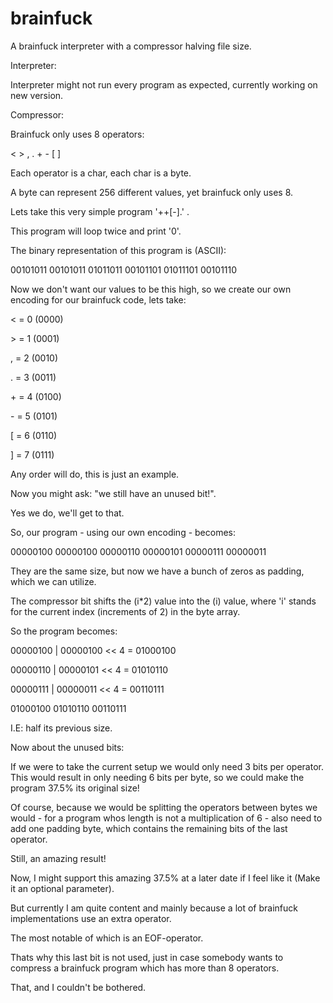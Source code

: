 # brainfuck
A brainfuck interpreter with a compressor halving file size.

Interpreter:

Interpreter might not run every program as expected, currently working on new version.



Compressor:

Brainfuck only uses 8 operators:

< > , . + - [ ]

Each operator is a char, each char is a byte.

A byte can represent 256 different values, yet brainfuck only uses 8.

Lets take this very simple program '++[-].' .

This program will loop twice and print '0'.

The binary representation of this program is (ASCII):

00101011 00101011 01011011 00101101 01011101 00101110

Now we don't want our values to be this high, so we create our own encoding for our brainfuck code, lets take:

\< = 0 (0000)

\> = 1 (0001)

\, = 2 (0010)

\. = 3 (0011)

\+ = 4 (0100)

\- = 5 (0101)

\[ = 6 (0110)

\] = 7 (0111)

Any order will do, this is just an example.

Now you might ask: "we still have an unused bit!".

Yes we do, we'll get to that.

So, our program - using our own encoding - becomes:

00000100 00000100 00000110 00000101 00000111 00000011

They are the same size, but now we have a bunch of zeros as padding, which we can utilize.

The compressor bit shifts the (i*2) value into the (i) value, where 'i' stands for the current index (increments of 2) in the byte array.

So the program becomes:

00000100 | 00000100 << 4 = 01000100

00000110 | 00000101 << 4 = 01010110

00000111 | 00000011 << 4 = 00110111

01000100 01010110 00110111

I.E: half its previous size.

Now about the unused bits:

If we were to take the current setup we would only need 3 bits per operator.
This would result in only needing 6 bits per byte, so we could make the program 37.5% its original size!

Of course, because we would be splitting the operators between bytes we would - for a program whos length is not a multiplication of 6 - also need to add one padding byte, which contains the remaining bits of the last operator.

Still, an amazing result!



Now, I might support this amazing 37.5% at a later date if I feel like it (Make it an optional parameter).


But currently I am quite content and mainly because a lot of brainfuck implementations use an extra operator.

The most notable of which is an EOF-operator.

Thats why this last bit is not used, just in case somebody wants to compress a brainfuck program which has more than 8 operators.


That, and I couldn't be bothered.

